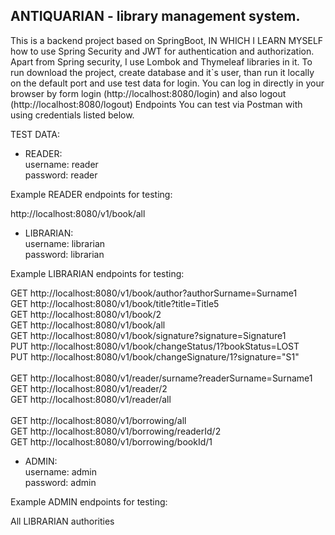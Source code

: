 ## ANTIQUARIAN - library management system. 

This is a backend project based on SpringBoot, IN WHICH I LEARN MYSELF how to use Spring Security and JWT for 
authentication and authorization.  Apart from Spring security, I use Lombok and Thymeleaf libraries in it. 
To run download the project, create database and it`s user, than
run it locally on the default port and use test data for login. You can log in directly in your browser by form login (http://localhost:8080/login) 
and also logout (http://localhost:8080/logout)
Endpoints You can test via Postman with using credentials listed below.

TEST DATA:

* READER: <br />
username: reader <br />
password: reader <br />

Example READER endpoints for testing:

http://localhost:8080/v1/book/all

* LIBRARIAN: <br />
username: librarian <br />
password: librarian <br />

Example LIBRARIAN endpoints for testing:

GET http://localhost:8080/v1/book/author?authorSurname=Surname1 <br />
GET http://localhost:8080/v1/book/title?title=Title5 <br />
GET http://localhost:8080/v1/book/2 <br />
GET http://localhost:8080/v1/book/all <br />
GET http://localhost:8080/v1/book/signature?signature=Signature1 <br />
PUT http://localhost:8080/v1/book/changeStatus/1?bookStatus=LOST <br />
PUT http://localhost:8080/v1/book/changeSignature/1?signature="S1" <br />
<br />
GET http://localhost:8080/v1/reader/surname?readerSurname=Surname1 <br />
GET http://localhost:8080/v1/reader/2 <br />
GET http://localhost:8080/v1/reader/all <br />
<br />
GET http://localhost:8080/v1/borrowing/all <br />
GET http://localhost:8080/v1/borrowing/readerId/2 <br />
GET http://localhost:8080/v1/borrowing/bookId/1 <br />

* ADMIN: <br />
username: admin <br />
password: admin <br />

Example ADMIN endpoints for testing:

All LIBRARIAN authorities
